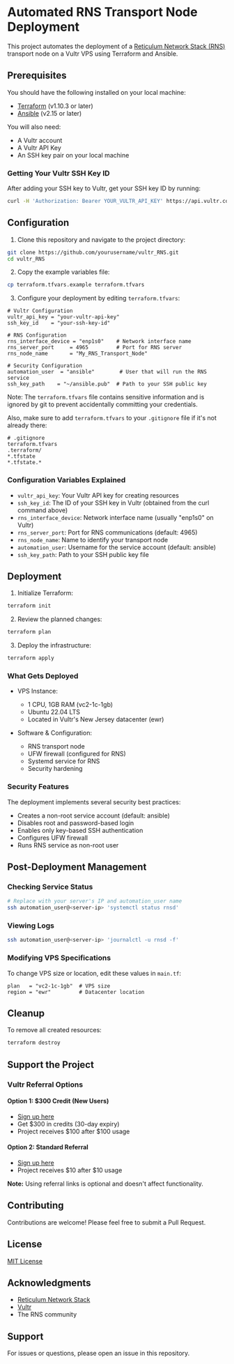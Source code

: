 
# Automated RNS Transport Node Deployment
This project automates the deployment of a [Reticulum Network Stack (RNS)](https://reticulum.network/) transport node on a Vultr VPS using Terraform and Ansible.

## Prerequisites
You should have the following installed on your local machine:
- [Terraform](https://www.terraform.io/downloads.html) (v1.10.3 or later)
- [Ansible](https://docs.ansible.com/ansible/latest/installation_guide/intro_installation.html) (v2.15 or later)

You will also need:
- A Vultr account
- A Vultr API Key
- An SSH key pair on your local machine

### Getting Your Vultr SSH Key ID
After adding your SSH key to Vultr, get your SSH key ID by running:
```bash
curl -H 'Authorization: Bearer YOUR_VULTR_API_KEY' https://api.vultr.com/v2/ssh-keys
```

## Configuration

1. Clone this repository and navigate to the project directory:
```bash
git clone https://github.com/yourusername/vultr_RNS.git
cd vultr_RNS
```

2. Copy the example variables file:
```bash
cp terraform.tfvars.example terraform.tfvars
```

3. Configure your deployment by editing `terraform.tfvars`:
```hcl
# Vultr Configuration
vultr_api_key = "your-vultr-api-key"
ssh_key_id    = "your-ssh-key-id"

# RNS Configuration
rns_interface_device = "enp1s0"    # Network interface name
rns_server_port     = 4965         # Port for RNS server
rns_node_name       = "My_RNS_Transport_Node"

# Security Configuration
automation_user  = "ansible"        # User that will run the RNS service
ssh_key_path    = "~/ansible.pub"  # Path to your SSH public key
```
Note: The `terraform.tfvars` file contains sensitive information and is ignored by git to prevent accidentally committing your credentials.

Also, make sure to add `terraform.tfvars` to your `.gitignore` file if it's not already there:

```
# .gitignore
terraform.tfvars
.terraform/
*.tfstate
*.tfstate.*
```

### Configuration Variables Explained
- `vultr_api_key`: Your Vultr API key for creating resources
- `ssh_key_id`: The ID of your SSH key in Vultr (obtained from the curl command above)
- `rns_interface_device`: Network interface name (usually "enp1s0" on Vultr)
- `rns_server_port`: Port for RNS communications (default: 4965)
- `rns_node_name`: Name to identify your transport node
- `automation_user`: Username for the service account (default: ansible)
- `ssh_key_path`: Path to your SSH public key file

## Deployment

1. Initialize Terraform:
```bash
terraform init
```

2. Review the planned changes:
```bash
terraform plan
```

3. Deploy the infrastructure:
```bash
terraform apply
```

### What Gets Deployed
- VPS Instance:
  - 1 CPU, 1GB RAM (vc2-1c-1gb)
  - Ubuntu 22.04 LTS
  - Located in Vultr's New Jersey datacenter (ewr)

- Software & Configuration:
  - RNS transport node
  - UFW firewall (configured for RNS)
  - Systemd service for RNS
  - Security hardening

### Security Features
The deployment implements several security best practices:
- Creates a non-root service account (default: ansible)
- Disables root and password-based login
- Enables only key-based SSH authentication
- Configures UFW firewall
- Runs RNS service as non-root user

## Post-Deployment Management

### Checking Service Status
```bash
# Replace with your server's IP and automation_user name
ssh automation_user@<server-ip> 'systemctl status rnsd'
```

### Viewing Logs
```bash
ssh automation_user@<server-ip> 'journalctl -u rnsd -f'
```

### Modifying VPS Specifications
To change VPS size or location, edit these values in `main.tf`:
```hcl
plan   = "vc2-1c-1gb"  # VPS size
region = "ewr"         # Datacenter location
```

## Cleanup
To remove all created resources:
```bash
terraform destroy
```

## Support the Project

### Vultr Referral Options

#### Option 1: $300 Credit (New Users)
- [Sign up here](https://www.vultr.com/?ref=9683297-9J)
- Get $300 in credits (30-day expiry)
- Project receives $100 after $100 usage

#### Option 2: Standard Referral
- [Sign up here](https://www.vultr.com/?ref=9515472)
- Project receives $10 after $10 usage

**Note:** Using referral links is optional and doesn't affect functionality.

## Contributing
Contributions are welcome! Please feel free to submit a Pull Request.

## License
[MIT License](LICENSE)

## Acknowledgments
- [Reticulum Network Stack](https://reticulum.network/)
- [Vultr](https://www.vultr.com/)
- The RNS community

## Support
For issues or questions, please open an issue in this repository.
